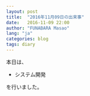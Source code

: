 ```yaml
---
layout: post
title:  "2016年11月09日の出来事"
date:   2016-11-09 22:00
author: "FUNABARA Masao"
lang: "ja"
categories: blog
tags: diary
---
```


本日は、

* システム開発

を行いました。
